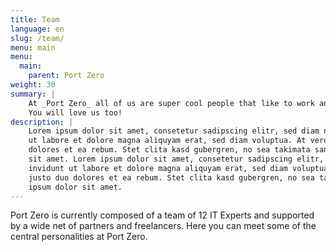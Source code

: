 ```yaml
---
title: Team
language: en
slug: /team/
menu: main
menu:
  main:
    parent: Port Zero
weight: 30
summary: |
    At _Port Zero_ all of us are super cool people that like to work and grow together.
    You will love us too!
description: |
    Lorem ipsum dolor sit amet, consetetur sadipscing elitr, sed diam nonumy eirmod tempor invidunt
    ut labore et dolore magna aliquyam erat, sed diam voluptua. At vero eos et accusam et justo duo
    dolores et ea rebum. Stet clita kasd gubergren, no sea takimata sanctus est Lorem ipsum dolor
    sit amet. Lorem ipsum dolor sit amet, consetetur sadipscing elitr, sed diam nonumy eirmod tempor
    invidunt ut labore et dolore magna aliquyam erat, sed diam voluptua. At vero eos et accusam et
    justo duo dolores et ea rebum. Stet clita kasd gubergren, no sea takimata sanctus est Lorem
    ipsum dolor sit amet.
---
```


<p class="lead">
  Port Zero is currently composed of a team of 12 IT Experts and supported by a wide net of partners and freelancers. Here you can meet some of the central personalities at Port Zero.
</p>
